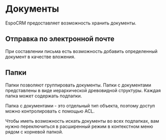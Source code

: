 # Документы

EspoCRM предоставляет возможность хранить документы.

## Отправка по электронной почте

При составлении письма есть возможность добавить определенный документ в качестве вложения.

## Папки

Папки позволяют группировать документы. Папки с документами представлены в виде иерархической древовидной структуры. Каждая папка может содержать подпапки.

Папка с документами - это отдельный тип объекта, поэтому доступ можно контролировать с помощью ACL. 

Чтобы иметь возможность искать документы во всех подпапках, вам нужно переключиться в расширенный режим в контекстном меню рядом с корневой папкой.
